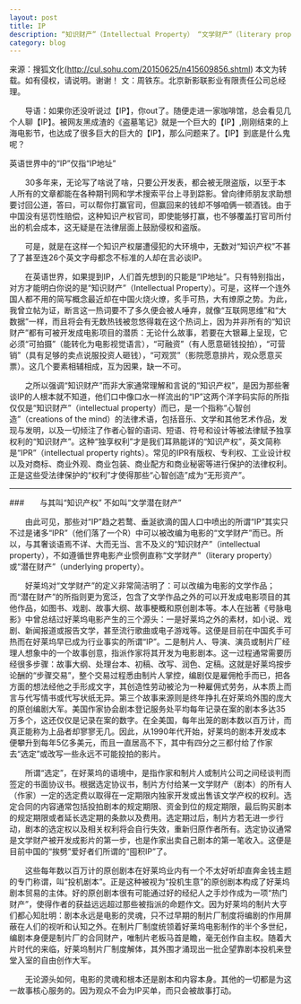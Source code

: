 ```yaml
---
layout: post
title: IP
description: “知识财产”（Intellectual Property） “文学财产”（literary property）或“潜在财产”（underlying property）
category: blog
---
```


来源：搜狐文化(http://cul.sohu.com/20150625/n415609856.shtml)
本文为转载。如有侵权，请说明。谢谢！
文：周铁东。北京新影联影业有限责任公司总经理。

　　导语：如果你还没听说过【IP】，你out了。随便走进一家咖啡馆，总会看见几个人聊【IP】。被网友黑成渣的《盗墓笔记》就是一个巨大的【IP】,刚刚结束的上海电影节，也达成了很多巨大的巨大的【IP】，那么问题来了。【IP】到底是什么鬼呢？

英语世界中的“IP”仅指“IP地址”

　　30多年来，无论写了啥说了啥，只要公开发表，都会被无限盗版，以至于本人所有的文章都能在各种期刊网和学术搜索平台上寻到踪影。曾向律师朋友求助想要讨回公道，答曰，可以帮你打赢官司，但赢回来的钱却不够咱俩一顿酒钱。由于中国没有惩罚性赔偿，这种知识产权官司，即使能够打赢，也不够覆盖打官司所付出的机会成本，这无疑是在法律层面上鼓励侵权和盗版。

　　可是，就是在这样一个知识产权屡遭侵犯的大环境中，无数对“知识产权”不甚了了甚至连26个英文字母都念不标准的人却在言必谈IP。

　　在英语世界，如果提到IP，人们首先想到的只能是“IP地址”。只有特别指出，对方才能明白你说的是“知识财产”（Intellectual Property）。可是，这样一个连外国人都不用的简写概念最近却在中国火烧火燎，炙手可热，大有燎原之势。为此，我曾立帖为证，断言这一热词要不了多久便会被人唾弃，就像“互联网思维”和“大数据”一样，而且将会有无数热钱被忽悠得栽在这个热词上，因为并非所有的“知识财产”都有可被开发成电影项目的潜质：无论什么故事，若要在大银幕上呈现，它必须“可拍摄”（能转化为电影视觉语言），“可融资”（有人愿意砸钱投拍），“可营销”（具有足够的卖点说服投资人砸钱），“可观赏”（影院愿意排片，观众愿意买票）。这几个要素相辅相成，互为因果，缺一不可。

　　之所以强调“知识财产”而非大家通常理解和言说的“知识产权”，是因为那些奢谈IP的人根本就不知道，他们口中像口水一样流出的“IP”这两个洋字码实际的所指仅仅是“知识财产”（intellectual property）而已，是一个指称“心智创造”（creations of the mind）的法律术语，包括音乐、文学和其他艺术作品，发现与发明，以及一切倾注了作者心智的语词、短语、符号和设计等被法律赋予独享权利的“知识财产”。这种“独享权利”才是我们耳熟能详的“知识产权”，英文简称是“IPR”（intellectual property rights）。常见的IPR有版权、专利权、工业设计权以及对商标、商业外观、商业包装、商业配方和商业秘密等进行保护的法律权利。正是这些受法律保护的“权利”才使得那些“心智创造”成为“无形资产”。
***
###　　与其叫“知识产权” 不如叫“文学潜在财产”

　　由此可见，那些对“IP”趋之若鹜、垂涎欲滴的国人口中喷出的所谓“IP”其实只不过是诸多“IPR”（他们落了一个R）中可以被改编为电影的“文学财产”而已。所以，与其奢谈语焉不详、大而无当、言不及义的“知识财产”（intellectual property），不如遵循世界电影产业惯例直称“文学财产”（literary property）或“潜在财产”（underlying property）。

　　好莱坞对“文学财产”的定义非常简洁明了：可以改编为电影的文学作品；而“潜在财产”的所指则更为宽泛，包含了文学作品之外的可以开发成电影项目的其他作品，如图书、戏剧、故事大纲、故事梗概和原创剧本等。本人在拙著《号脉电影》中曾总结过好莱坞电影产生的三个源头：一是好莱坞之外的素材，如小说、戏剧、新闻报道或报告文学，甚至流行歌曲或电子游戏等。这便是目前在中国炙手可热而在好莱坞早已成为行业事实的所谓“IP”。二是制片人、导演、演员或制片厂经理人想象中的一个故事创意，指派作家将其开发为电影剧本。这一过程通常需要历经很多步骤：故事大纲、处理台本、初稿、改写、润色、定稿。这就是好莱坞按步论酬的“步骤交易”，整个交易过程悉由制片人掌控，编剧仅是雇佣枪手而已，把各方面的想法经他之手形成文字，其创造性劳动被沦为一种雇佣式劳务，从本质上而言与代写情书或代写状纸无异。第三个故事来源则是终年挣扎在好莱坞外围的庞大的原创编剧大军。美国作家协会剧本登记服务处平均每年记录在案的剧本多达35万多个，这还仅仅是记录在案的数字。在全美国，每年出笼的剧本数以百万计，而真正能称为上品者却寥寥无几。因此，从1990年代开始，好莱坞的剧本开发成本便攀升到每年5亿多美元，而且一直居高不下，其中有四分之三都付给了作家去“选定”或改写一些永远不可能投拍的影片。

　　所谓“选定”，在好莱坞的语境中，是指作家和制片人或制片公司之间经谈判而签定的书面协议书。根据选定协议书，制片方付给某一文学财产（剧本）的所有人（作家）一定的选定费以取得在一定期限内独家开发或出售该文学产权的权利。选定合同的内容通常包括投拍剧本的规定期限、资金到位的规定期限，最后购买剧本的规定期限或者延长选定期的条款以及费用。选定期过后，制片方若无进一步行动，剧本的选定权以及相关权利将会自行失效，重新归原作者所有。选定协议通常是文学财产被开发成影片的第一步，也是作家出卖自己剧本的第一笔收入。这便是目前中国的“挨劈”爱好者们所谓的“囤积IP”了。

　　这些每年数以百万计的原创剧本在好莱坞业内有一个不太好听却直奔金钱主题的专门称谓，叫“投机剧本”。正是这种被视为“投机生意”的原创剧本构成了好莱坞剧本贸易的主体。好的原创剧本很有可能通过好的经纪人之手炒作成为一项“热门财产”，使得作者的获益远远超过那些被指派的命题作文。因为好莱坞的制片大亨们都心知肚明：剧本永远是电影的灵魂，只不过早期的制片厂制度将编剧的作用屏蔽在人们的视听和认知之外。在制片厂制度统领着好莱坞电影制作的半个多世纪，编剧本身便是制片厂的合同财产，唯制片老板马首是瞻，毫无创作自主权。随着大片时代的来临，好莱坞制片厂制度解体，其外围才涌现出一批企望靠剧本投机来登堂入室的自由创作大军。

　　无论源头如何，电影的灵魂和根本还是剧本和内容本身。其他的一切都是为这一故事核心服务的。因为观众不会为IP买单，而只会被故事打动。
